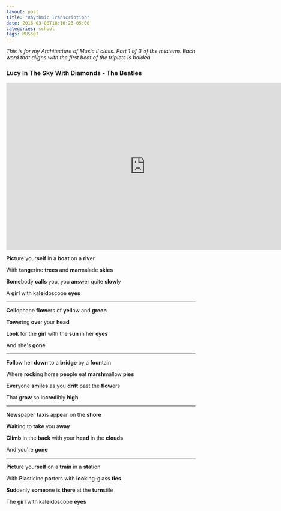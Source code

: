 ```yaml
---
layout: post
title: "Rhythmic Transcription"
date: 2016-03-08T18:10:23-05:00
categories: school
tags: MUS507
---
```

_This is for my Architecture of Music II class. Part 1 of 3 of the midterm. Each word that aligns with the first beat of the triplets is bolded_

### Lucy In The Sky With Diamonds - The Beatles

<iframe width="739" height="446" src="https://www.youtube.com/embed/sexoN2XEG90" frameborder="0" allowfullscreen></iframe>

**Pic**ture your**self** in a **boat** on a **riv**er

With **tang**erine **trees** and **mar**malade **skies**

**Some**body **calls** you, you **an**swer quite **slow**ly

A **girl** with ka**leid**oscope **eyes**

---

**Cell**ophane **flow**ers of **yell**ow and **green**

**Tow**ering **ove**r your **head**

**Look** for the **girl** with the **sun** in her **eyes**

And she's **gone**

---

**Foll**ow her **down** to a **bridge** by a **foun**tain

Where **rock**ing horse **peo**ple eat **marsh**mallow **pies**

**Ever**yone **smiles** as you **drift** past the **flow**ers

That **grow** so in**cred**ibly **high**

---

**News**paper **tax**is ap**pear** on the **shore**

**Wait**ing to **take** you a**way**

**Climb** in the **back** with your **head** in the **clouds**

And you're **gone**

---

**Pic**ture your**self** on a **train** in a **sta**tion

With **Plas**ticine **por**ters with **look**ing-glass **ties**

**Sud**denly **some**one is **there** at the **turn**stile

The **girl** with ka**leid**oscope **eyes**
